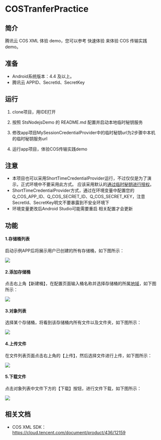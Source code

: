 # COSTranferPractice

## 简介

 腾讯云 COS XML 体验 demo，您可以参考 快速体验 来体验 COS 传输实践 demo。

## 准备
- Android系统版本：4.4 及以上。
- 腾讯云 APPID、SecretId、SecretKey

## 运行

1. clone项目，用IDE打开

2. 按照 StsNodejsDemo 的 README.md 配置并启动本地临时秘钥服务

3. 修改app项目MySessionCredentialProvider中的临时秘钥url为2步骤中本机的临时秘钥服务url

3. 运行app项目，体验COS传输实践demo

## 注意
- 本项目也可以采用ShortTimeCredentialProvider运行，不过仅仅是为了演示，正式环境中不要采用此方式。
应该采用默认的[通过临时秘钥进行授权](https://cloud.tencent.com/document/product/436/12159#.E5.88.9D.E5.A7.8B.E5.8C.96.E6.9C.8D.E5.8A.A1)。
- ShortTimeCredentialProvider方式，通过在环境变量中配置您的Q_COS_APP_ID、Q_COS_SECRET_ID、Q_COS_SECRET_KEY，注意SecretId、SecretKey明文不要暴露到不安全环境下
- 环境变量更改后Android Studio可能需要重启 相关配置才会更新

## 功能
#### 1.存储桶列表
启动示例APP后将展示用户已创建的所有存储桶，如下图所示：

![](./screenshot/bucket.png)

#### 2.添加存储桶
点击右上角【新建桶】，在配置页面输入桶名称并选择存储桶的所属[地域](https://cloud.tencent.com/document/product/436/6224)，如下图所示：

![](./screenshot/bucket_add.png)

#### 3.对象列表
选择某个存储桶，将看到该存储桶内所有文件以及文件夹，如下图所示：

![](./screenshot/object.png)

#### 4.上传文件
在文件列表页面点击右上角的【上传】，然后选择文件进行上传，如下图所示：

![](./screenshot/upload.png)

#### 5.下载文件
点击对象列表中文件下方的【下载】按钮，进行文件下载，如下图所示：

![](./screenshot/download.png)

## 相关文档

* COS XML SDK：https://cloud.tencent.com/document/product/436/12159
